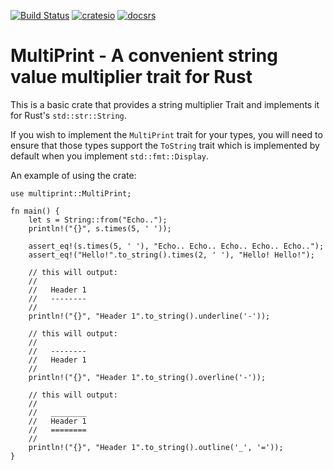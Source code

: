 [![Build Status](https://travis-ci.org/carribus/rust-multiprint.svg?branch=master)](https://travis-ci.org/carribus/rust-multiprint)
[![cratesio](https://img.shields.io/badge/crates.io-v0.1.1-orange.svg?longCache=true)](https://crates.io/crates/multiprint)
[![docsrs](https://docs.rs/multiprint/badge.svg)](https://docs.rs/multiprint)

# MultiPrint - A convenient string value multiplier trait for Rust

This is a basic crate that provides a string multiplier Trait and implements it 
for Rust's `std::str::String`. 

If you wish to implement the `MultiPrint` trait for your types, you will need 
to ensure that those types support the `ToString` trait which is implemented 
by default when you implement `std::fmt::Display`.

An example of using the crate:

```
use multiprint::MultiPrint;

fn main() {
    let s = String::from("Echo..");
    println!("{}", s.times(5, ' '));

    assert_eq!(s.times(5, ' '), "Echo.. Echo.. Echo.. Echo.. Echo..");
    assert_eq!("Hello!".to_string().times(2, ' '), "Hello! Hello!");

    // this will output:
    //
    //   Header 1
    //   --------
    //
    println!("{}", "Header 1".to_string().underline('-'));

    // this will output:
    //
    //   --------
    //   Header 1
    //
    println!("{}", "Header 1".to_string().overline('-'));

    // this will output:
    //
    //   ________
    //   Header 1
    //   ========
    //
    println!("{}", "Header 1".to_string().outline('_', '='));
}
```

